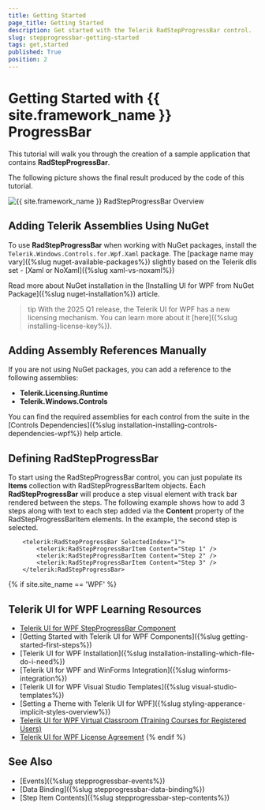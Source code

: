 ```yaml
---
title: Getting Started
page_title: Getting Started
description: Get started with the Telerik RadStepProgressBar control.
slug: stepprogressbar-getting-started
tags: get,started
published: True
position: 2
---
```


# Getting Started with {{ site.framework_name }} ProgressBar

This tutorial will walk you through the creation of a sample application that contains __RadStepProgressBar__.

The following picture shows the final result produced by the code of this tutorial.

![{{ site.framework_name }} RadStepProgressBar Overview](images/stepprogressbar-getting-started-0.png)
			
## Adding Telerik Assemblies Using NuGet

To use __RadStepProgressBar__ when working with NuGet packages, install the `Telerik.Windows.Controls.for.Wpf.Xaml` package. The [package name may vary]({%slug nuget-available-packages%}) slightly based on the Telerik dlls set - [Xaml or NoXaml]({%slug xaml-vs-noxaml%})

Read more about NuGet installation in the [Installing UI for WPF from NuGet Package]({%slug nuget-installation%}) article.

>tip With the 2025 Q1 release, the Telerik UI for WPF has a new licensing mechanism. You can learn more about it [here]({%slug installing-license-key%}).

## Adding Assembly References Manually

If you are not using NuGet packages, you can add a reference to the following assemblies:

* __Telerik.Licensing.Runtime__
* __Telerik.Windows.Controls__

You can find the required assemblies for each control from the suite in the [Controls Dependencies]({%slug installation-installing-controls-dependencies-wpf%}) help article.

## Defining RadStepProgressBar

To start using the RadStepProgressBar control, you can just populate its __Items__ collection with RadStepProgressBarItem objects. Each __RadStepProgressBar__ will produce a step visual element with track bar rendered between the steps. The following example shows how to add 3 steps along with text to each step added via the __Content__ property of the RadStepProgressBarItem elements. In the example, the second step is selected.


```XAML
	<telerik:RadStepProgressBar SelectedIndex="1">
		<telerik:RadStepProgressBarItem Content="Step 1" />
		<telerik:RadStepProgressBarItem Content="Step 2" />
		<telerik:RadStepProgressBarItem Content="Step 3" />
	</telerik:RadStepProgressBar>
```

{% if site.site_name == 'WPF' %}
## Telerik UI for WPF Learning Resources

* [Telerik UI for WPF StepProgressBar Component](https://www.telerik.com/products/wpf/stepprogressbar.aspx)
* [Getting Started with Telerik UI for WPF Components]({%slug getting-started-first-steps%})
* [Telerik UI for WPF Installation]({%slug installation-installing-which-file-do-i-need%})
* [Telerik UI for WPF and WinForms Integration]({%slug winforms-integration%})
* [Telerik UI for WPF Visual Studio Templates]({%slug visual-studio-templates%})
* [Setting a Theme with Telerik UI for WPF]({%slug styling-apperance-implicit-styles-overview%})
* [Telerik UI for WPF Virtual Classroom (Training Courses for Registered Users)](https://learn.telerik.com/learn/course/external/view/elearning/16/telerik-ui-for-wpf) 
* [Telerik UI for WPF License Agreement](https://www.telerik.com/purchase/license-agreement/wpf-dlw-s)
{% endif %}

## See Also
* [Events]({%slug stepprogressbar-events%})
* [Data Binding]({%slug stepprogressbar-data-binding%})
* [Step Item Contents]({%slug stepprogressbar-step-contents%})
